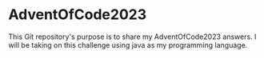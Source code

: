 # AdventOfCode2023

This Git repository's purpose is to share my AdventOfCode2023 answers.
I will be taking on this challenge using java as my programming language.
